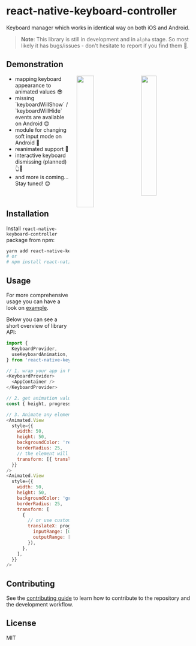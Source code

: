 # react-native-keyboard-controller

Keyboard manager which works in identical way on both iOS and Android.

> **Note**: This library is still in development and in `alpha` stage. So most likely it has bugs/issues - don't hesitate to report if you find them 🙂.

## Demonstration

<div>
  <div>
    <img align="right" width="28.65%" style="margin-left: 20px" src="./gifs/ios.gif?raw=true">
    <img align="right" width="30%" style="margin-left: 20px" src="./gifs/android.gif?raw=true">
  </div>
  <div>
    <ul>
      <li>mapping keyboard appearance to animated values 😎</li>
      <li>missing `keyboardWillShow` / `keyboardWillHide` events are available on Android 😍</li>
      <li>module for changing soft input mode on Android 🤔</li>
      <li>reanimated support 🚀</li>
      <li>interactive keyboard dismissing (planned) 👆📱</li>
      <li>and more is coming... Stay tuned! 😊</li>
    </ul>
  </div>
</div>

<br clear="left" />

## Installation

Install `react-native-keyboard-controller` package from npm:

```sh
yarn add react-native-keyboard-controller
# or
# npm install react-native-keyboard-controller --save
```

## Usage

For more comprehensive usage you can have a look on [example](https://github.com/kirillzyusko/react-native-keyboard-controller/tree/main/example).

Below you can see a short overview of library API:

```js
import {
  KeyboardProvider,
  useKeyboardAnimation,
} from 'react-native-keyboard-controller';

// 1. wrap your app in Provider
<KeyboardProvider>
  <AppContainer />
</KeyboardProvider>

// 2. get animation values where you need them
const { height, progress } = useKeyboardAnimation();

// 3. Animate any elements as you wish :)
<Animated.View
  style={{
    width: 50,
    height: 50,
    backgroundColor: 'red',
    borderRadius: 25,
    // the element will move up with the keyboard
    transform: [{ translateY: height }],
  }}
/>
<Animated.View
  style={{
    width: 50,
    height: 50,
    backgroundColor: 'green',
    borderRadius: 25,
    transform: [
      {
        // or use custom interpolation using `progress`
        translateX: progress.interpolate({
          inputRange: [0, 1],
          outputRange: [0, 100],
        }),
      },
    ],
  }}
/>
```

## Contributing

See the [contributing guide](CONTRIBUTING.md) to learn how to contribute to the repository and the development workflow.

## License

MIT
